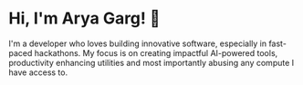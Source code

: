 # Hi, I'm Arya Garg! 👋
I'm a developer who loves building innovative software, especially in fast-paced hackathons. My focus is on creating impactful AI-powered tools, productivity enhancing utilities and most importantly abusing any compute I have access to.

